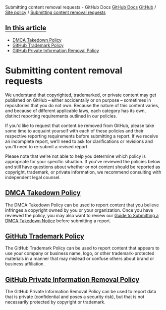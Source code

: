 Submitting content removal requests - GitHub Docs
[GitHub Docs](/en)
[GitHub](/en/github)
/
[Site policy](/en/github/site-policy)
/
[Submitting content removal requests](/en/github/site-policy/submitting-content-removal-requests)

## [In this article](#in-this-article)
- [DMCA Takedown Policy](/en/articles/dmca-takedown-policy)
- [GitHub Trademark Policy](/en/articles/github-trademark-policy)
- [GitHub Private Information Removal Policy](/en/github/site-policy/github-private-information-removal-policy)

# Submitting content removal requests

We understand that copyrighted, trademarked, or private content may get published on GitHub – either accidentally or on purpose – sometimes in repositories that you do not own. Because the nature of this content varies, and because of different applicable laws, each category has its own, distinct reporting requirements outlined in our policies.

If you'd like to request that content be removed from GitHub, please take some time to acquaint yourself with each of these policies and their respective reporting requirements before submitting a report. If we receive an incomplete report, we'll need to ask for clarifications or revisions and you’ll need to re-submit a revised report.

Please note that we're not able to help you determine which policy is appropriate for your specific situation. If you’ve reviewed the policies below and still have questions about whether or not content should be reported as copyright, trademark, or private information, we recommend consulting with independent legal counsel.

## [DMCA Takedown Policy](/en/articles/dmca-takedown-policy)

The DMCA Takedown Policy can be used to report content that you believe infringes a copyright owned by you or your organization. Once you have reviewed the policy, you may also want to review our
[Guide to Submitting a DMCA Takedown Notice](/en/articles/guide-to-submitting-a-dmca-takedown-notice)
before submitting a report.

## [GitHub Trademark Policy](/en/articles/github-trademark-policy)

The GitHub Trademark Policy can be used to report content that appears to use your company or business name, logo, or other trademark-protected materials in a manner that may mislead or confuse others about brand or business affiliation.

## [GitHub Private Information Removal Policy](/en/github/site-policy/github-private-information-removal-policy)

The GitHub Private Information Removal Policy can be used to report data that is private (confidential and poses a security risk), but that is not necessarily protected by copyright or trademark.
